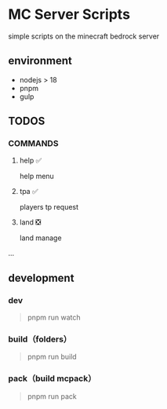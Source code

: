 # MC Server Scripts

simple scripts on the minecraft bedrock server

## environment

- nodejs > 18
- pnpm
- gulp

## TODOS

### COMMANDS

1. help ✅

   help menu

2. tpa ✅

   players tp request

3. land ❎

   land manage

...

## development

### dev

> pnpm run watch

### build（folders）

> pnpm run build

### pack（build mcpack）

> pnpm run pack
